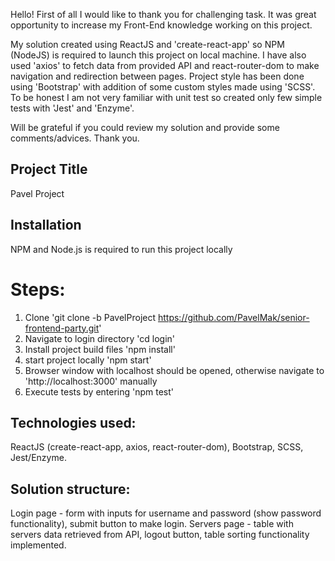 Hello! First of all I would like to thank you for challenging task. It was great opportunity to increase my Front-End knowledge working on this project. 

My solution created using ReactJS and 'create-react-app' so NPM (NodeJS) is required to launch this project on local machine. I have also used 'axios' to fetch data from provided API and react-router-dom to make navigation and redirection between pages. Project style has been done using 'Bootstrap' with addition of some custom styles made using 'SCSS'. To be honest I am not very familiar with unit test so created only few simple tests with 'Jest' and 'Enzyme'.

Will be grateful if you could review my solution and provide some comments/advices.
Thank you.

## Project Title
Pavel Project

## Installation
NPM and Node.js is required to run this project locally
# Steps:

1. Clone 'git clone -b PavelProject https://github.com/PavelMak/senior-frontend-party.git'
2. Navigate to login directory 'cd login'
3. Install project build files 'npm install'
4. start project locally 'npm start'
5. Browser window with localhost should be opened, otherwise navigate to 'http://localhost:3000' manually
6. Execute tests by entering 'npm test'

## Technologies used:
ReactJS (create-react-app, axios, react-router-dom),
Bootstrap,
SCSS,
Jest/Enzyme.

## Solution structure:

Login page - form with inputs for username and password (show password functionality), submit button to make login.
Servers page - table with servers data retrieved from API, logout button, table sorting functionality implemented.
